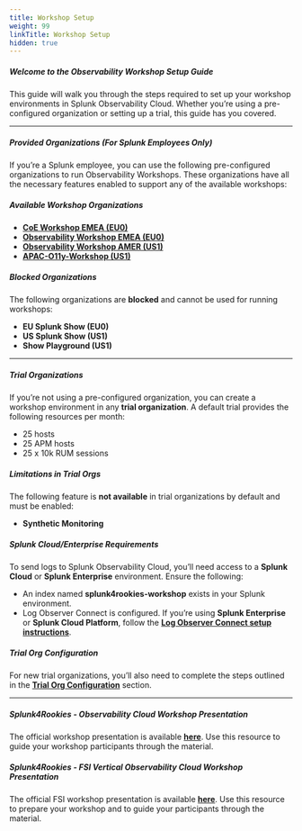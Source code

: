 ```yaml
---
title: Workshop Setup
weight: 99
linkTitle: Workshop Setup
hidden: true
---
```


##### **Welcome to the Observability Workshop Setup Guide**

This guide will walk you through the steps required to set up your workshop environments in Splunk Observability Cloud. Whether you’re using a pre-configured organization or setting up a trial, this guide has you covered.

---

##### **Provided Organizations (For Splunk Employees Only)**

If you’re a Splunk employee, you can use the following pre-configured organizations to run Observability Workshops. These organizations have all the necessary features enabled to support any of the available workshops:

##### **Available Workshop Organizations**

- **[CoE Workshop EMEA (EU0)](https://app.eu0.signalfx.com/#/home/EsGF1sXAEAA)**  
- **[Observability Workshop EMEA (EU0)](https://app.eu0.signalfx.com/#/home/EaJHc4vAEAA)**  
- **[Observability Workshop AMER (US1)](https://app.us1.signalfx.com/#/home/EPNXccRAwAA)**  
- **[APAC-O11y-Workshop (US1)](https://app.us1.signalfx.com/#/home/FA-6LDcA4AA)**  

##### **Blocked Organizations**

The following organizations are **blocked** and cannot be used for running workshops:

- **EU Splunk Show (EU0)**  
- **US Splunk Show (US1)**  
- **Show Playground (US1)**  

---

##### **Trial Organizations**

If you’re not using a pre-configured organization, you can create a workshop environment in any **trial organization**. A default trial provides the following resources per month:

- 25 hosts
- 25 APM hosts
- 25 x 10k RUM sessions

##### **Limitations in Trial Orgs**

The following feature is **not available** in trial organizations by default and must be enabled:

- **Synthetic Monitoring**

##### **Splunk Cloud/Enterprise Requirements**

To send logs to Splunk Observability Cloud, you’ll need access to a **Splunk Cloud** or **Splunk Enterprise** environment. Ensure the following:

- An index named **splunk4rookies-workshop** exists in your Splunk environment.  
- Log Observer Connect is configured. If you’re using **Splunk Enterprise** or **Splunk Cloud Platform**, follow the [**Log Observer Connect setup instructions**](https://help.splunk.com/en/splunk-observability-cloud/manage-data/view-splunk-platform-logs/introduction-to-splunk-log-observer-connect).

##### **Trial Org Configuration**

For new trial organizations, you’ll also need to complete the steps outlined in the [**Trial Org Configuration**](4-org-configuration) section.

---

##### **Splunk4Rookies - Observability Cloud Workshop Presentation**

The official workshop presentation is available [**here**](https://docs.google.com/presentation/d/1EnP-V7mQ6c7w7yPdiiD-4szUR0SZITLFTPniz6yutqk/edit#slide=id.g260cba4d093_0_1533). Use this resource to guide your workshop participants through the material.

##### **Splunk4Rookies - FSI Vertical Observability Cloud Workshop Presentation**

The official FSI workshop presentation is available [**here**](https://docs.google.com/presentation/d/162ucBDaAEuJamtBDYEWe07js0ju4dkxfFdG2uAw0Vwc/edit?usp=sharing). Use this resource to prepare your workshop and to guide your participants through the material.